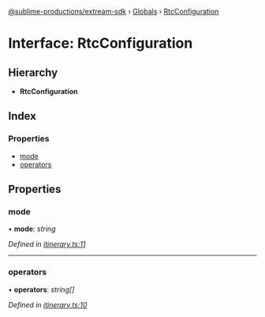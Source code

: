 [@sublime-productions/extream-sdk](../README.md) › [Globals](../globals.md) › [RtcConfiguration](rtcconfiguration.md)

# Interface: RtcConfiguration

## Hierarchy

* **RtcConfiguration**

## Index

### Properties

* [mode](rtcconfiguration.md#mode)
* [operators](rtcconfiguration.md#operators)

## Properties

###  mode

• **mode**: *string*

*Defined in [itinerary.ts:11](https://github.com/Extream-SaaS/ex-sdk/blob/be861a6/src/itinerary.ts#L11)*

___

###  operators

• **operators**: *string[]*

*Defined in [itinerary.ts:10](https://github.com/Extream-SaaS/ex-sdk/blob/be861a6/src/itinerary.ts#L10)*
